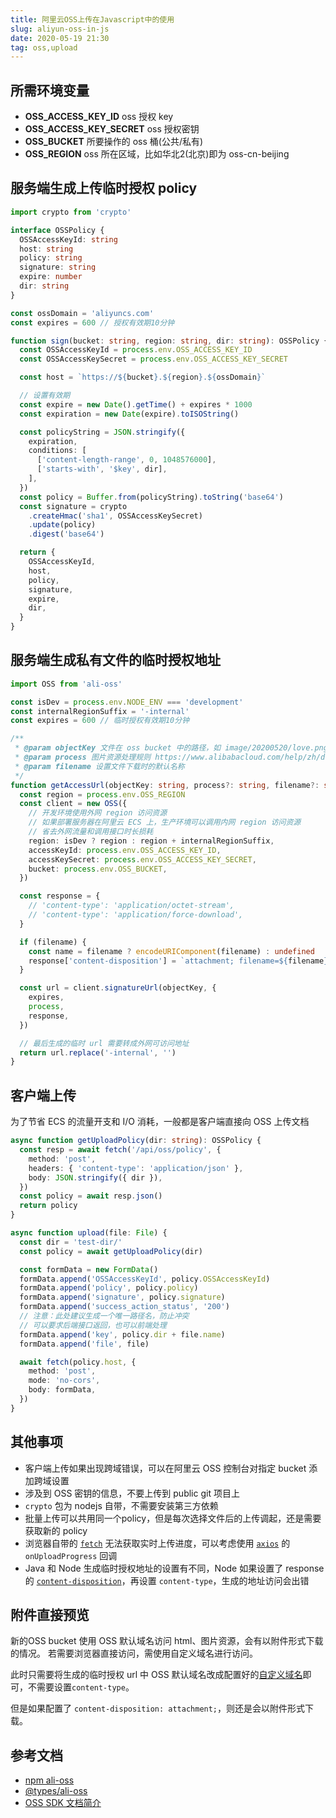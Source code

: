 ```yaml
---
title: 阿里云OSS上传在Javascript中的使用
slug: aliyun-oss-in-js
date: 2020-05-19 21:30
tag: oss,upload
---
```


## 所需环境变量

* **OSS_ACCESS_KEY_ID**  oss 授权 key
* **OSS_ACCESS_KEY_SECRET**  oss 授权密钥
* **OSS_BUCKET**  所要操作的 oss 桶(公共/私有)
* **OSS_REGION**  oss 所在区域，比如华北2(北京)即为 oss-cn-beijing

## 服务端生成上传临时授权 policy

```ts
import crypto from 'crypto'

interface OSSPolicy {
  OSSAccessKeyId: string
  host: string
  policy: string
  signature: string
  expire: number
  dir: string
}

const ossDomain = 'aliyuncs.com'
const expires = 600 // 授权有效期10分钟

function sign(bucket: string, region: string, dir: string): OSSPolicy {
  const OSSAccessKeyId = process.env.OSS_ACCESS_KEY_ID
  const OSSAccessKeySecret = process.env.OSS_ACCESS_KEY_SECRET

  const host = `https://${bucket}.${region}.${ossDomain}`

  // 设置有效期
  const expire = new Date().getTime() + expires * 1000
  const expiration = new Date(expire).toISOString()

  const policyString = JSON.stringify({
    expiration,
    conditions: [
      ['content-length-range', 0, 1048576000],
      ['starts-with', '$key', dir],
    ],
  })
  const policy = Buffer.from(policyString).toString('base64')
  const signature = crypto
    .createHmac('sha1', OSSAccessKeySecret)
    .update(policy)
    .digest('base64')

  return {
    OSSAccessKeyId,
    host,
    policy,
    signature,
    expire,
    dir,
  }
}
```

## 服务端生成私有文件的临时授权地址

```ts
import OSS from 'ali-oss'

const isDev = process.env.NODE_ENV === 'development'
const internalRegionSuffix = '-internal'
const expires = 600 // 临时授权有效期10分钟

/**
 * @param objectKey 文件在 oss bucket 中的路径，如 image/20200520/love.png
 * @param process 图片资源处理规则 https://www.alibabacloud.com/help/zh/doc-detail/44687.htm
 * @param filename 设置文件下载时的默认名称
 */
function getAccessUrl(objectKey: string, process?: string, filename?: string) {
  const region = process.env.OSS_REGION
  const client = new OSS({
    // 开发环境使用外网 region 访问资源
    // 如果部署服务器在阿里云 ECS 上，生产环境可以调用内网 region 访问资源
    // 省去外网流量和调用接口时长损耗
    region: isDev ? region : region + internalRegionSuffix,
    accessKeyId: process.env.OSS_ACCESS_KEY_ID,
    accessKeySecret: process.env.OSS_ACCESS_KEY_SECRET,
    bucket: process.env.OSS_BUCKET,
  })

  const response = {
    // 'content-type': 'application/octet-stream',
    // 'content-type': 'application/force-download',
  }

  if (filename) {
    const name = filename ? encodeURIComponent(filename) : undefined
    response['content-disposition'] = `attachment; filename=${filename};filename*=UTF-8''${name}`
  }

  const url = client.signatureUrl(objectKey, {
    expires,
    process,
    response,
  })

  // 最后生成的临时 url 需要转成外网可访问地址
  return url.replace('-internal', '')
}
```

## 客户端上传

为了节省 ECS 的流量开支和 I/O 消耗，一般都是客户端直接向 OSS 上传文档

```ts
async function getUploadPolicy(dir: string): OSSPolicy {
  const resp = await fetch('/api/oss/policy', {
    method: 'post',
    headers: { 'content-type': 'application/json' },
    body: JSON.stringify({ dir }),
  })
  const policy = await resp.json()
  return policy
}

async function upload(file: File) {
  const dir = 'test-dir/'
  const policy = await getUploadPolicy(dir)

  const formData = new FormData()
  formData.append('OSSAccessKeyId', policy.OSSAccessKeyId)
  formData.append('policy', policy.policy)
  formData.append('signature', policy.signature)
  formData.append('success_action_status', '200')
  // 注意：此处建议生成一个唯一路径名，防止冲突
  // 可以要求后端接口返回，也可以前端处理
  formData.append('key', policy.dir + file.name)
  formData.append('file', file)

  await fetch(policy.host, {
    method: 'post',
    mode: 'no-cors',
    body: formData,
  })
}
```

## 其他事项

* 客户端上传如果出现跨域错误，可以在阿里云 OSS 控制台对指定 bucket 添加跨域设置
* 涉及到 OSS 密钥的信息，不要上传到 public git 项目上
* `crypto` 包为 nodejs 自带，不需要安装第三方依赖
* 批量上传可以共用同一个policy，但是每次选择文件后的上传调起，还是需要获取新的 policy
* 浏览器自带的 [`fetch`](https://developer.mozilla.org/en-US/docs/Web/API/Fetch_API/Using_Fetch) 无法获取实时上传进度，可以考虑使用 [`axios`](https://github.com/axios/axios) 的 `onUploadProgress` 回调
* Java 和 Node 生成临时授权地址的设置有不同，Node 如果设置了 response 的 [`content-disposition`](https://developer.mozilla.org/en-US/docs/Web/HTTP/Headers/Content-Disposition)，再设置 `content-type`，生成的地址访问会出错

## 附件直接预览

新的OSS bucket 使用 OSS 默认域名访问 html、图片资源，会有以附件形式下载的情况。
若需要浏览器直接访问，需使用自定义域名进行访问。

此时只需要将生成的临时授权 url 中 OSS 默认域名改成配置好的[自定义域名](https://help.aliyun.com/document_detail/31836.html)即可，不需要设置`content-type`。

但是如果配置了 `content-disposition: attachment;`，则还是会以附件形式下载。

## 参考文档

* [npm ali-oss](https://github.com/ali-sdk/ali-oss)
* [@types/ali-oss](https://www.npmjs.com/package/@types/ali-oss)
* [OSS SDK 文档简介](https://www.alibabacloud.com/help/zh/doc-detail/52834.htm)
